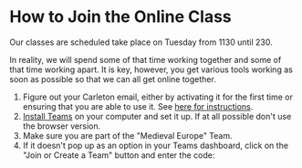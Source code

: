 # How to Join the Online Class

Our classes are scheduled take place on Tuesday from 1130 until 230.  

In reality, we will spend some of that time working together and some of that time working apart. It is key, however, you get various tools working as soon as possible so that we can all get online together. 

1. Figure out your Carleton email, either by activating it for the first time or ensuring that you are able to use it. See [here for instructions](https://carleton.ca/its/all-services/email/carleton-student-email/). 
2. [Install Teams](digital-tools/teams/) on your computer and set it up. If at all possible don't use the browser version.
3. Make sure you are part of the "Medieval Europe" Team. 
4. If it doesn't pop up as an option in your Teams dashboard, click on the "Join or Create a Team" button and enter the code: 



